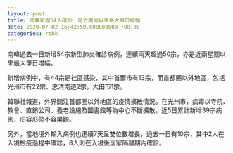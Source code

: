 ```yaml
---
layout: post
title: 南韓新增54人確診　是近兩周以來最大單日增幅
date: 2020-07-02 16:42:50.000000000 +08:00
categories: rthk
---
```


南韓過去一日新增54宗新型肺炎確診病例，連續兩天超過50宗，亦是近兩星期以來最大單日增幅。

新增病例中，有44宗是社區感染，其中首爾市有13宗，而首都圈以外地區，包括光州市有22宗、忠清南道2宗，大田市1宗。

韓聯社報道，外界關注首都圈以外地區的疫情擴散情況。在光州市，病毒以寺院、教會、直銷公司、養老設施及圖書館等為中心不斷擴散，近5日累計新增39宗病例，形容形勢不容樂觀。

另外，當地境外輸入病例也連續7天呈雙位數增長，過去一日有10宗，其中2人在入境檢疫過程中確診，8人則在入境後居家隔離期內確診。
